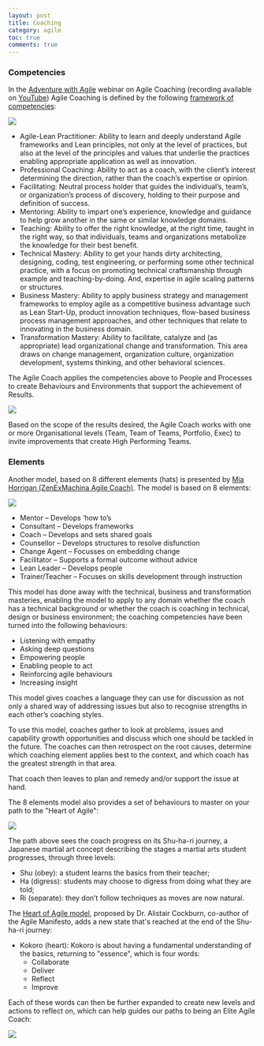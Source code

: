 ```yaml
---
layout: post
title: Coaching
category: agile
toc: true
comments: true
---
```


### Competencies

In the [Adventure with Agile](https://www.adventureswithagile.com) webinar on Agile Coaching (recording available on [YouTube](https://www.youtube.com/watch?v=pReBVbJFRBU)) Agile Coaching is defined by the following [framework of competencies](http://agilecoachinginstitute.com/agile-coaching-resources/):

<img src="{{site.url}}/img/software-development/agile-coach-competencies.jpg">

- Agile-Lean Practitioner: Ability to learn and deeply understand Agile frameworks and Lean principles, not only at the level of practices, but also at the level of the principles and values that underlie the practices enabling appropriate application as well as innovation.
- Professional Coaching: Ability to act as a coach, with the client’s interest determining the direction, rather than the coach’s expertise or opinion.
- Facilitating: Neutral process holder that guides the individual’s, team’s, or organization’s process of discovery, holding to their purpose and definition of success.
- Mentoring: Ability to impart one’s experience, knowledge and guidance to help grow another in the same or similar knowledge domains.
- Teaching: Ability to offer the right knowledge, at the right time, taught in the right way, so that individuals, teams and organizations metabolize the knowledge for their best benefit.
- Technical Mastery: Ability to get your hands dirty architecting, designing, coding, test engineering, or performing some other technical practice, with a focus on promoting technical craftsmanship through example and teaching-by-doing. And, expertise in agile scaling patterns or structures.
- Business Mastery: Ability to apply business strategy and management frameworks to employ agile as a competitive business advantage such as Lean Start-Up, product innovation techniques, flow-based business process management approaches, and other techniques that relate to innovating in the business domain.
- Transformation Mastery: Ability to facilitate, catalyze and (as appropriate) lead organizational change and transformation. This area draws on change management, organization culture, organization development, systems thinking, and other behavioral sciences.

The Agile Coach applies the competencies above to People and Processes to create Behaviours and Environments that support the achievement of Results.

<img src="{{site.url}}/img/software-development/agile-coach-where.png">

Based on the scope of the results desired, the Agile Coach works with one or more Organisational levels (Team, Team of Teams, Portfolio, Exec) to invite improvements that create High Performing Teams.

### Elements

Another model, based on 8 different elements (hats) is presented by [Mia Horrigan (ZenExMachina Agile Coach)](https://zenexmachina.wordpress.com/2016/05/01/confressions-of-a-scrum-mum-how-the-short-term-heroics-dont-scale/). The model is based on 8 elements:

<img src="{{site.url}}/img/software-development/agile-coach-elements.png">

- Mentor – Develops ‘how to’s
- Consultant – Develops frameworks
- Coach – Develops and sets shared goals
- Counsellor – Develops structures to resolve disfunction
- Change Agent – Focusses on embedding change
- Facilitator – Supports a formal outcome without advice
- Lean Leader – Develops people
- Trainer/Teacher – Focuses on skills development through instruction

This model has done away with the technical, business and transformation masteries, enabling the model to apply to any domain whether the coach has a technical background or whether the coach is coaching in technical, design or business environment; the coaching competencies have been turned into the following behaviours:

- Listening with empathy
- Asking deep questions
- Empowering people
- Enabling people to act
- Reinforcing agile behaviours
- Increasing insight

This model gives coaches a language they can use for discussion as not only a shared way of addressing issues but also to recognise strengths in each other’s coaching styles.

To use this model, coaches gather to look at problems, issues and capability growth opportunities and discuss which one should be tackled in the future. The coaches can then retrospect on the root causes, determine which coaching element applies best to the context, and which coach has the greatest strength in that area.

That coach then leaves to plan and remedy and/or support the issue at hand.

The 8 elements model also provides a set of behaviours to master on your path to the "Heart of Agile":

<img src="{{site.url}}/img/software-development/agile-coach-heart-of-agile-path.png">

The path above sees the coach progress on its Shu-ha-ri journey, a Japanese martial art concept describing the stages a martial arts student progresses, through three levels:

- Shu (obey): a student learns the basics from their teacher;
- Ha (digress): students may choose to digress from doing what they are told;
- Ri (separate): they don’t follow techniques as moves are now natural.

The [Heart of Agile model](http://heartofagile.com/?p=97), proposed by Dr. Alistair Cockburn, co-author of the Agile Manifesto, adds a new state that's reached at the end of the Shu-ha-ri journey:

- Kokoro (heart): Kokoro is about having a fundamental understanding of the basics, returning to "essence", which is four words:
  - Collaborate
  - Deliver
  - Reflect
  - Improve

Each of these words can then be further expanded to create new levels and actions to reflect on, which can help guides our paths to being an Elite Agile Coach:

<img src="{{site.url}}/img/software-development/agile-coach-heart-of-agile.png">
